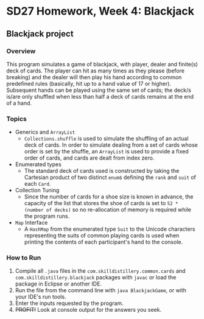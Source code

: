 # SD27 Homework, Week 4: Blackjack

## Blackjack project

### Overview

This program simulates a game of blackjack, with player, dealer and finite(s) deck of cards. The player can hit as many times as they please (before breaking) and the dealer will then play his hand according to common predefined rules (basically, hit up to a hand value of 17 or higher). Subsequent hands can be played using the same set of cards; the deck/s is/are only shuffled when less than half a deck of cards remains at the end of a hand.

### Topics

* Generics and `ArrayList`
  - `Collections.shuffle` is used to simulate the shuffling of an actual deck of cards. In order to simulate dealing from a set of cards whose order is set by the shuffle, an `ArrayList` is used to provide a fixed order of cards, and cards are dealt from index zero.
* Enumerated types
  - The standard deck of cards used is constructed by taking the Cartesian product of two distinct `enum`s defining the `rank` and `suit` of each `Card`.
* Collection Tuning
  - Since the number of cards for a shoe size is known in advance, the capacity of the list that stores the shoe of cards is set to `52 * (number of decks)` so no re-allocation of memory is required while the program runs.
* `Map` Interface
  - A `HashMap` from the enumerated type `Suit` to the Unicode characters representing the suits of common playing cards is used when printing the contents of each participant's hand to the console.

### How to Run

1. Compile all `.java` files in the `com.skilldistillery.common.cards` and `com.skilldistillery.blackjack` packages with `javac` or load the package in Eclipse or another IDE.
2. Run the file from the command line with `java BlackjackGame`, or with your IDE's run tools.
3. Enter the inputs requested by the program.
4. ~~PROFIT!~~ Look at console output for the answers you seek.
